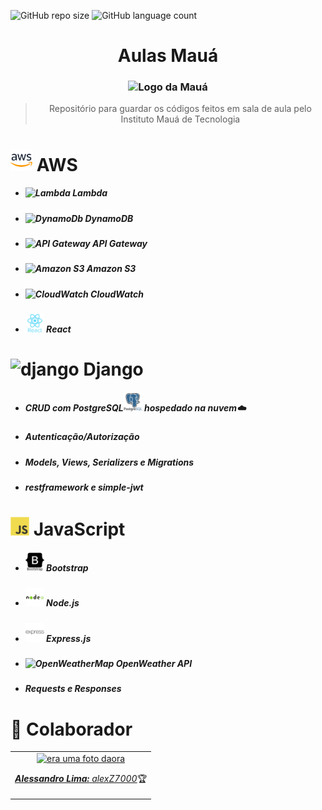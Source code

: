 ![GitHub repo size](https://img.shields.io/github/repo-size/alexZ7000/AulasMaua?style=for-the-badge)
![GitHub language count](https://img.shields.io/github/languages/count/alexZ7000/AulasMaua?style=for-the-badge)
<h1 align="center">Aulas Mauá</h1>
<h3 align="center"><img src="https://github.com/alexZ7000/alexZ7000/assets/78627928/5964d8bd-503c-4f54-acfb-2bbd396db76a" alt="Logo da Mauá" width="300"/></h3>

> <p align="center">Repositório para guardar os códigos feitos em sala de aula pelo Instituto Mauá de Tecnologia</p>


<h1><img src="https://raw.githubusercontent.com/devicons/devicon/master/icons/amazonwebservices/amazonwebservices-original-wordmark.svg" alt="aws" width="35"/> AWS</h1>
<div>
    <ul>
       <li>
            <h5><img src="https://d1by4p17n947rt.cloudfront.net/icon/945f3fc449518a73b9f5f32868db466c-926961f91b072604c42b7f39ce2eaf1c.svg" alt="Lambda" width="25"/> Lambda</h5>
        </li>
       <li>
            <h5><img src="https://d1by4p17n947rt.cloudfront.net/icon/6f419a45e63123b4c16bd679549610f6-87862c68693445999110bbd6a467ce88.svg" alt="DynamoDb" width="25"/> DynamoDB</h5>
        </li>
       <li>
            <h5><img src="https://d1by4p17n947rt.cloudfront.net/icon/fb0cde6228b21d89ec222b45efec54e7-0856e92285f4e7ed254b2588d1fe1829.svg" alt="API Gateway" width="25"/> API Gateway</h5>
        </li>
       <li>
            <h5><img src="https://d1by4p17n947rt.cloudfront.net/icon/c0828e0381730befd1f7a025057c74fb-43acc0496e64afba82dbc9ab774dc622.svg" alt="Amazon S3" width="25"/> Amazon S3</h5>
        </li>
       <li>
            <h5><img src="https://d1by4p17n947rt.cloudfront.net/icon/8f57ebd825a828e205b2dde223ba17e4-6af63a22dc297f8041286760ee8cd2c9.svg" alt="CloudWatch" width="25"/> CloudWatch</h5>
        </li>
        <li>
            <h5><img src="https://raw.githubusercontent.com/devicons/devicon/master/icons/react/react-original-wordmark.svg" alt="react" width="30"/> React</h5>
        </li>
    </ul>
</div>

<h1><img src="https://cdn.worldvectorlogo.com/logos/django.svg" alt="django" width="25"/> Django</h1>
<div>
    <ul>
        <li>
            <h5>CRUD com PostgreSQL<img src="https://raw.githubusercontent.com/devicons/devicon/master/icons/postgresql/postgresql-original-wordmark.svg" alt="postgresql" width="30" height="30"/> hospedado na nuvem☁️</h5>
        </li>
        <li>
            <h5>Autenticação/Autorização</h5>
        </li>
        <li>
            <h5>Models, Views, Serializers e Migrations</h5>
        </li>
        <li>
            <h5>restframework e simple-jwt</h5>
        </li>
    </ul>
</div>

<h1><img src="https://raw.githubusercontent.com/devicons/devicon/master/icons/javascript/javascript-original.svg" alt="javascript" width="30"/> JavaScript</h1>
<div>
    <ul>
       <li>
            <h5><img src="https://raw.githubusercontent.com/devicons/devicon/master/icons/bootstrap/bootstrap-plain-wordmark.svg" alt="bootstrap" width="30"/> Bootstrap</h5>
        </li>
        <li>
            <h5><img src="https://raw.githubusercontent.com/devicons/devicon/master/icons/nodejs/nodejs-original-wordmark.svg" alt="nodejs" width="30"/> Node.js</h5>
        </li>
        <li>
            <h5><img src="https://raw.githubusercontent.com/devicons/devicon/master/icons/express/express-original-wordmark.svg" alt="express" width="30"/> Express.js</h5>
        </li>
        <li>
            <h5><img src="https://openweathermap.org/themes/openweathermap/assets/img/logo_white_cropped.png" alt="OpenWeatherMap" width="55"/> OpenWeather API</h5>
        </li>
       <li>
            <h5>Requests e Responses</h5>
        </li>
    </ul>
</div>

<h1>🤝 Colaborador</h1>
<table>
    <tr>
        <td align="center">
            <a href="#">
            <img src="https://avatars.githubusercontent.com/u/78627928?v=4" width="100px;" alt="era uma foto daora"/><br>
            <sub>
                <p><b><i>Alessandro Lima:</i></b> <a href="https://github.com/alexZ7000"><i>alexZ7000</i></a>🏆</p>
            </sub>
            </a>
        </td>
    </tr>
</table>